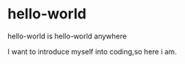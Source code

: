 # hello-world
hello-world is hello-world anywhere
 
 I want to introduce myself into coding,so here i am.
